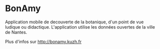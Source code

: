 BonAmy
======
Application mobile de decouverte de la botanique, 
d'un point de vue ludique ou didactique.
L'application utilise les données ouvertes de la ville de Nantes.

Plus d'infos sur http://bonamy.kuzh.fr
